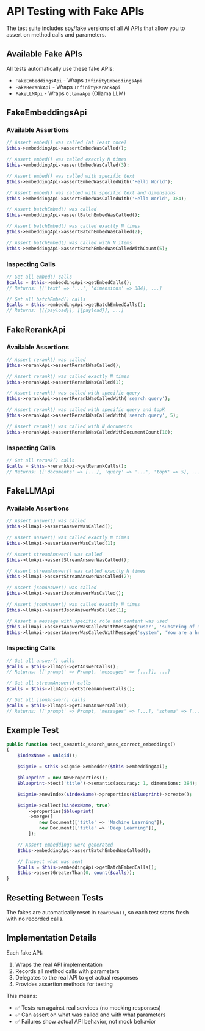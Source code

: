# API Testing with Fake APIs

The test suite includes spy/fake versions of all AI APIs that allow you to assert on method calls and parameters.

## Available Fake APIs

All tests automatically use these fake APIs:
- `FakeEmbeddingsApi` - Wraps `InfinityEmbeddingsApi`
- `FakeRerankApi` - Wraps `InfinityRerankApi`
- `FakeLLMApi` - Wraps `OllamaApi` (Ollama LLM)

## FakeEmbeddingsApi

### Available Assertions

```php
// Assert embed() was called (at least once)
$this->embeddingApi->assertEmbedWasCalled();

// Assert embed() was called exactly N times
$this->embeddingApi->assertEmbedWasCalled(3);

// Assert embed() was called with specific text
$this->embeddingApi->assertEmbedWasCalledWith('Hello World');

// Assert embed() was called with specific text and dimensions
$this->embeddingApi->assertEmbedWasCalledWith('Hello World', 384);

// Assert batchEmbed() was called
$this->embeddingApi->assertBatchEmbedWasCalled();

// Assert batchEmbed() was called exactly N times
$this->embeddingApi->assertBatchEmbedWasCalled(2);

// Assert batchEmbed() was called with N items
$this->embeddingApi->assertBatchEmbedWasCalledWithCount(5);
```

### Inspecting Calls

```php
// Get all embed() calls
$calls = $this->embeddingApi->getEmbedCalls();
// Returns: [['text' => '...', 'dimensions' => 384], ...]

// Get all batchEmbed() calls
$calls = $this->embeddingApi->getBatchEmbedCalls();
// Returns: [[{payload}], [{payload}], ...]
```

## FakeRerankApi

### Available Assertions

```php
// Assert rerank() was called
$this->rerankApi->assertRerankWasCalled();

// Assert rerank() was called exactly N times
$this->rerankApi->assertRerankWasCalled(1);

// Assert rerank() was called with specific query
$this->rerankApi->assertRerankWasCalledWith('search query');

// Assert rerank() was called with specific query and topK
$this->rerankApi->assertRerankWasCalledWith('search query', 5);

// Assert rerank() was called with N documents
$this->rerankApi->assertRerankWasCalledWithDocumentCount(10);
```

### Inspecting Calls

```php
// Get all rerank() calls
$calls = $this->rerankApi->getRerankCalls();
// Returns: [['documents' => [...], 'query' => '...', 'topK' => 5], ...]
```

## FakeLLMApi

### Available Assertions

```php
// Assert answer() was called
$this->llmApi->assertAnswerWasCalled();

// Assert answer() was called exactly N times
$this->llmApi->assertAnswerWasCalled(1);

// Assert streamAnswer() was called
$this->llmApi->assertStreamAnswerWasCalled();

// Assert streamAnswer() was called exactly N times
$this->llmApi->assertStreamAnswerWasCalled(2);

// Assert jsonAnswer() was called
$this->llmApi->assertJsonAnswerWasCalled();

// Assert jsonAnswer() was called exactly N times
$this->llmApi->assertJsonAnswerWasCalled(1);

// Assert a message with specific role and content was used
$this->llmApi->assertAnswerWasCalledWithMessage('user', 'substring of message');
$this->llmApi->assertAnswerWasCalledWithMessage('system', 'You are a helpful');
```

### Inspecting Calls

```php
// Get all answer() calls
$calls = $this->llmApi->getAnswerCalls();
// Returns: [['prompt' => Prompt, 'messages' => [...]], ...]

// Get all streamAnswer() calls
$calls = $this->llmApi->getStreamAnswerCalls();

// Get all jsonAnswer() calls
$calls = $this->llmApi->getJsonAnswerCalls();
// Returns: [['prompt' => Prompt, 'messages' => [...], 'schema' => [...]], ...]
```

## Example Test

```php
public function test_semantic_search_uses_correct_embeddings()
{
    $indexName = uniqid();

    $sigmie = $this->sigmie->embedder($this->embeddingApi);

    $blueprint = new NewProperties();
    $blueprint->text('title')->semantic(accuracy: 1, dimensions: 384);

    $sigmie->newIndex($indexName)->properties($blueprint)->create();

    $sigmie->collect($indexName, true)
        ->properties($blueprint)
        ->merge([
            new Document(['title' => 'Machine Learning']),
            new Document(['title' => 'Deep Learning']),
        ]);

    // Assert embeddings were generated
    $this->embeddingApi->assertBatchEmbedWasCalled();

    // Inspect what was sent
    $calls = $this->embeddingApi->getBatchEmbedCalls();
    $this->assertGreaterThan(0, count($calls));
}
```

## Resetting Between Tests

The fakes are automatically reset in `tearDown()`, so each test starts fresh with no recorded calls.

## Implementation Details

Each fake API:
1. Wraps the real API implementation
2. Records all method calls with parameters
3. Delegates to the real API to get actual responses
4. Provides assertion methods for testing

This means:
- ✅ Tests run against real services (no mocking responses)
- ✅ Can assert on what was called and with what parameters
- ✅ Failures show actual API behavior, not mock behavior
